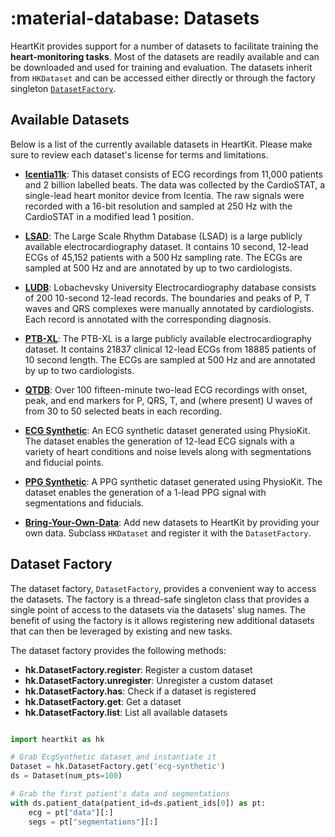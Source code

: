 
# :material-database: Datasets

HeartKit provides support for a number of datasets to facilitate training the __heart-monitoring tasks__. Most of the datasets are readily available and can be downloaded and used for training and evaluation. The datasets inherit from `HKDataset` and can be accessed either directly or through the factory singleton [`DatasetFactory`](#dataset-factory).

## <span class="sk-h2-span">Available Datasets</span>

Below is a list of the currently available datasets in HeartKit. Please make sure to review each dataset's license for terms and limitations.

* **[Icentia11k](./icentia11k.md)**: This dataset consists of ECG recordings from 11,000 patients and 2 billion labelled beats. The data was collected by the CardioSTAT, a single-lead heart monitor device from Icentia. The raw signals were recorded with a 16-bit resolution and sampled at 250 Hz with the CardioSTAT in a modified lead 1 position.

* **[LSAD](./lsad.md)**: The Large Scale Rhythm Database (LSAD) is a large publicly available electrocardiography dataset. It contains 10 second, 12-lead ECGs of 45,152 patients with a 500 Hz sampling rate. The ECGs are sampled at 500 Hz and are annotated by up to two cardiologists.

* **[LUDB](./ludb.md)**: Lobachevsky University Electrocardiography database consists of 200 10-second 12-lead records. The boundaries and peaks of P, T waves and QRS complexes were manually annotated by cardiologists. Each record is annotated with the corresponding diagnosis.

* **[PTB-XL](./ptbxl.md)**: The PTB-XL is a large publicly available electrocardiography dataset. It contains 21837 clinical 12-lead ECGs from 18885 patients of 10 second length. The ECGs are sampled at 500 Hz and are annotated by up to two cardiologists.

* **[QTDB](./qtdb.md)**: Over 100 fifteen-minute two-lead ECG recordings with onset, peak, and end markers for P, QRS, T, and (where present) U waves of from 30 to 50 selected beats in each recording.

* **[ECG Synthetic](./synthetic.md)**: An ECG synthetic dataset generated using PhysioKit. The dataset enables the generation of 12-lead ECG signals with a variety of heart conditions and noise levels along with segmentations and fiducial points.

* **[PPG Synthetic](./synthetic.md)**: A PPG synthetic dataset generated using PhysioKit. The dataset enables the generation of a 1-lead PPG signal with segmentations and fiducials.

* **[Bring-Your-Own-Data](./byod.md)**: Add new datasets to HeartKit by providing your own data. Subclass `HKDataset` and register it with the `DatasetFactory`.

## <span class="sk-h2-span">Dataset Factory</span>

The dataset factory, `DatasetFactory`, provides a convenient way to access the datasets. The factory is a thread-safe singleton class that provides a single point of access to the datasets via the datasets' slug names. The benefit of using the factory is it allows registering new additional datasets that can then be leveraged by existing and new tasks.

The dataset factory provides the following methods:

* **hk.DatasetFactory.register**: Register a custom dataset
* **hk.DatasetFactory.unregister**: Unregister a custom dataset
* **hk.DatasetFactory.has**: Check if a dataset is registered
* **hk.DatasetFactory.get**: Get a dataset
* **hk.DatasetFactory.list**: List all available datasets


```python

import heartkit as hk

# Grab EcgSynthetic dataset and instantiate it
Dataset = hk.DatasetFactory.get('ecg-synthetic')
ds = Dataset(num_pts=100)

# Grab the first patient's data and segmentations
with ds.patient_data(patient_id=ds.patient_ids[0]) as pt:
    ecg = pt["data"][:]
    segs = pt["segmentations"][:]

```
